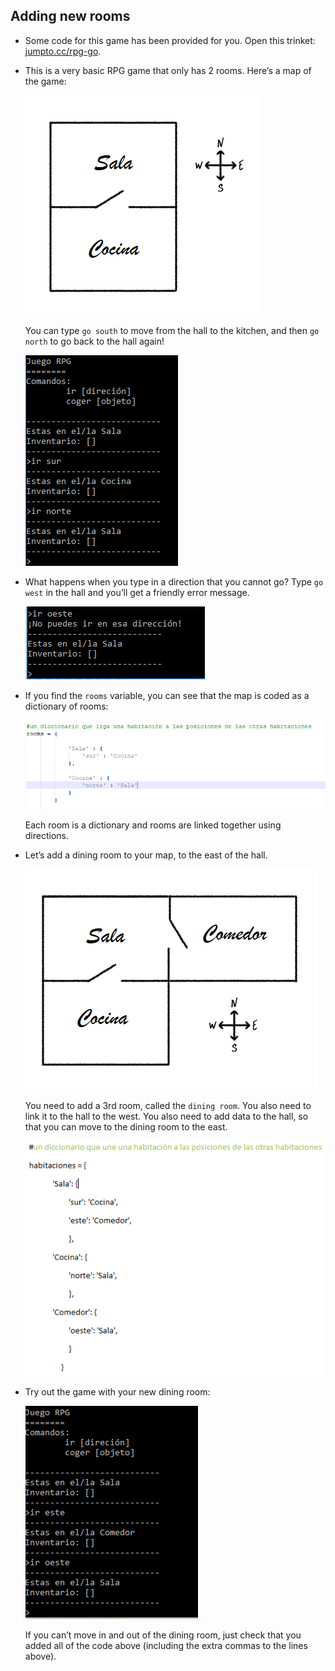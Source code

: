 ## Adding new rooms

+ Some code for this game has been provided for you. Open this trinket: <a href="http://jumpto.cc/rpg-go" target="_blank">jumpto.cc/rpg-go</a>.

+ This is a very basic RPG game that only has 2 rooms. Here’s a map of the game:
    
    ![screenshot](images/rpg-map1.png)
    
    You can type `go south` to move from the hall to the kitchen, and then `go north` to go back to the hall again!
    
    ![screenshot](images/rpg-controls.png)

+ What happens when you type in a direction that you cannot go? Type `go west` in the hall and you’ll get a friendly error message.
    
    ![screenshot](images/rpg-error.png)

+ If you find the `rooms` variable, you can see that the map is coded as a dictionary of rooms:
    
    ![screenshot](images/rpg-rooms.png)
    
    Each room is a dictionary and rooms are linked together using directions.

+ Let’s add a dining room to your map, to the east of the hall.
    
    ![screenshot](images/rpg-dining.png)
    
    You need to add a 3rd room, called the `dining room`. You also need to link it to the hall to the west. You also need to add data to the hall, so that you can move to the dining room to the east.
    
    ![screenshot](images/rpg-dining-code.png)

+ Try out the game with your new dining room:
    
    ![screenshot](images/rpg-dining-test.png)
    
    If you can’t move in and out of the dining room, just check that you added all of the code above (including the extra commas to the lines above).